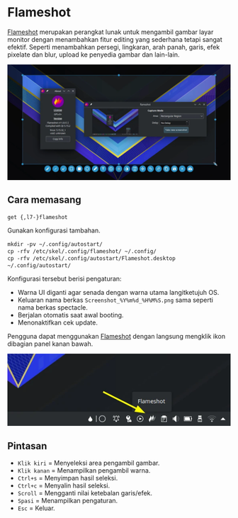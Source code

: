 # Flameshot

[Flameshot] merupakan perangkat lunak untuk mengambil gambar layar monitor dengan menambahkan fitur editing yang sederhana tetapi sangat efektif. Seperti menambahkan persegi, lingkaran, arah panah, garis, efek pixelate dan blur, upload ke penyedia gambar dan lain-lain.

![Flameshot LangitKetujuh OS](../../media/image/flameshot-langitketujuh-id-1.webp)

## Cara memasang

```
get {,l7-}flameshot
```

Gunakan konfigurasi tambahan.

```
mkdir -pv ~/.config/autostart/
cp -rfv /etc/skel/.config/flameshot/ ~/.config/
cp -rfv /etc/skel/.config/autostart/Flameshot.desktop ~/.config/autostart/
```

Konfigurasi tersebut berisi pengaturan:
- Warna UI diganti agar senada dengan warna utama langitketujuh OS.
- Keluaran nama berkas `Screenshot_%Y%m%d_%H%M%S.png` sama seperti nama berkas spectacle.
- Berjalan otomatis saat awal booting.
- Menonaktifkan cek update.

Pengguna dapat menggunakan [Flameshot] dengan langsung mengklik ikon dibagian panel kanan bawah.

![Flameshot LangitKetujuh OS](../../media/image/flameshot-langitketujuh-id-2.webp)

## Pintasan

- `Klik kiri` = Menyeleksi area pengambil gambar.
- `Klik kanan` = Menampilkan pengambil warna.
- `Ctrl+s` = Menyimpan hasil seleksi.
- `Ctrl+c` = Menyalin hasil seleksi.
- `Scroll` = Mengganti nilai ketebalan garis/efek.
- `Spasi` = Menampilkan pengaturan.
- `Esc` = Keluar.

[Flameshot]:https://flameshot.org/
